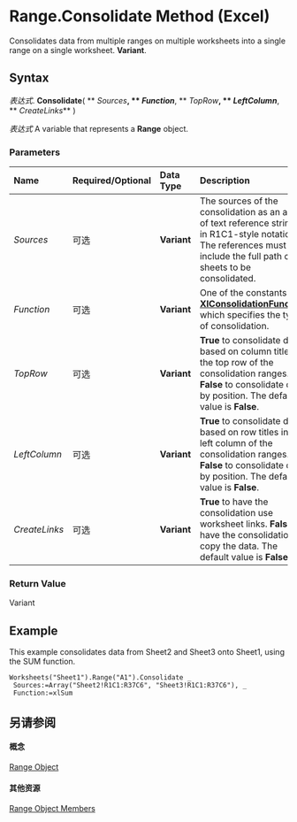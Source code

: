 
# Range.Consolidate Method (Excel)

Consolidates data from multiple ranges on multiple worksheets into a single range on a single worksheet.  **Variant**.


## Syntax

 _表达式_. **Consolidate**( ** _Sources_**, ** _Function_**, ** _TopRow_**, ** _LeftColumn_**, ** _CreateLinks_** )

 _表达式_ A variable that represents a **Range** object.


### Parameters



|**Name**|**Required/Optional**|**Data Type**|**Description**|
|:-----|:-----|:-----|:-----|
| _Sources_|可选|**Variant**|The sources of the consolidation as an array of text reference strings in R1C1-style notation. The references must include the full path of sheets to be consolidated.|
| _Function_|可选|**Variant**|One of the constants of  **[XlConsolidationFunction](a3d0e4c0-8463-340c-a258-219d49f715d7.md)** which specifies the type of consolidation.|
| _TopRow_|可选|**Variant**|**True** to consolidate data based on column titles in the top row of the consolidation ranges. **False** to consolidate data by position. The default value is **False**.|
| _LeftColumn_|可选|**Variant**|**True** to consolidate data based on row titles in the left column of the consolidation ranges. **False** to consolidate data by position. The default value is **False**.|
| _CreateLinks_|可选|**Variant**|**True** to have the consolidation use worksheet links. **False** to have the consolidation copy the data. The default value is **False**.|

### Return Value

Variant


## Example

This example consolidates data from Sheet2 and Sheet3 onto Sheet1, using the SUM function.


```
Worksheets("Sheet1").Range("A1").Consolidate _ 
 Sources:=Array("Sheet2!R1C1:R37C6", "Sheet3!R1C1:R37C6"), _ 
 Function:=xlSum
```


## 另请参阅


#### 概念


[Range Object](b8207778-0dcc-4570-1234-f130532cc8cd.md)
#### 其他资源


[Range Object Members](http://msdn.microsoft.com/library/4336bf81-1e63-7e44-1792-baf366a027a7%28Office.15%29.aspx)